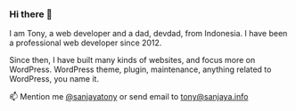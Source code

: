 ### Hi there 👋

I am Tony, a web developer and a dad, devdad, from Indonesia. I have been a professional web developer since 2012.

Since then, I have built many kinds of websites, and focus more on WordPress. WordPress theme, plugin, maintenance, anything related to WordPress, you name it.


📫  Mention me [@sanjayatony](https://twitter.com/sanjayatony) or send email to tony@sanjaya.info




<!--
**sanjayatony/sanjayatony** is a ✨ _special_ ✨ repository because its `README.md` (this file) appears on your GitHub profile.

Here are some ideas to get you started:

- 🔭 I’m currently working on ...
- 🌱 I’m currently learning ...
- 👯 I’m looking to collaborate on ...
- 🤔 I’m looking for help with ...
- 💬 Ask me about ...
- 📫 How to reach me: ...
- 😄 Pronouns: ...
- ⚡ Fun fact: ...
-->
